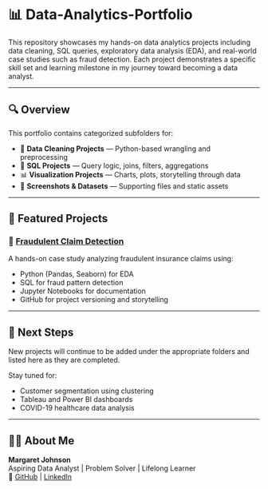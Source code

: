# 📊 Data-Analytics-Portfolio

This repository showcases my hands-on data analytics projects including data cleaning, SQL queries, exploratory data analysis (EDA), and real-world case studies such as fraud detection. Each project demonstrates a specific skill set and learning milestone in my journey toward becoming a data analyst.

---

## 🔍 Overview

This portfolio contains categorized subfolders for:
- 🧼 **Data Cleaning Projects** — Python-based wrangling and preprocessing
- 🧮 **SQL Projects** — Query logic, joins, filters, aggregations
- 📊 **Visualization Projects** — Charts, plots, storytelling through data
- 📂 **Screenshots & Datasets** — Supporting files and static assets

---

## 📂 Featured Projects

### 🔹 [Fraudulent Claim Detection](./Project_Fraudulent_Claims_Detection.md)

A hands-on case study analyzing fraudulent insurance claims using:
- Python (Pandas, Seaborn) for EDA
- SQL for fraud pattern detection
- Jupyter Notebooks for documentation
- GitHub for project versioning and storytelling

---

## 🚀 Next Steps

New projects will continue to be added under the appropriate folders and listed here as they are completed.

Stay tuned for:
- Customer segmentation using clustering
- Tableau and Power BI dashboards
- COVID-19 healthcare data analysis

---

## 👩‍💻 About Me

**Margaret Johnson**  
Aspiring Data Analyst | Problem Solver | Lifelong Learner  
📍 [GitHub](https://github.com/Margaret-Johnson-ai) | [LinkedIn](https://www.linkedin.com/in/margaretjohnson)

